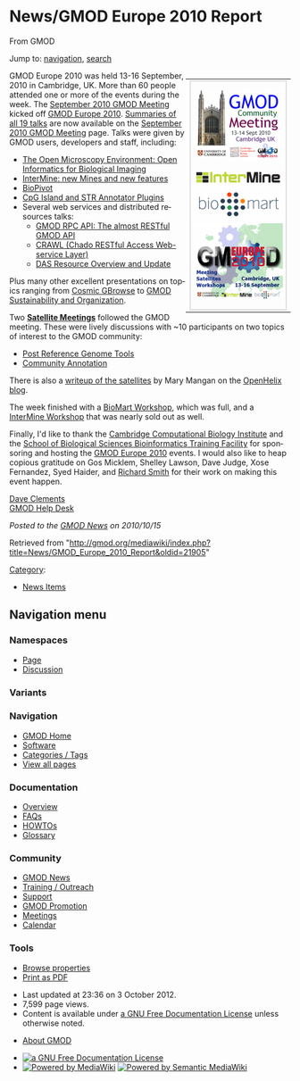 <div id="mw-page-base" class="noprint">

</div>

<div id="mw-head-base" class="noprint">

</div>

<div id="content" class="mw-body" role="main">

<span id="top"></span>

<div id="mw-js-message" style="display:none;">

</div>



# <span dir="auto">News/GMOD Europe 2010 Report</span>

<div id="bodyContent">

<div id="siteSub">

From GMOD

</div>

<div id="contentSub">

</div>

<div id="jump-to-nav" class="mw-jump">

Jump to: [navigation](#mw-navigation), [search](#p-search)

</div>

<div id="mw-content-text" class="mw-content-ltr" lang="en" dir="ltr">

<div style="float: right">

<table>
<colgroup>
<col style="width: 100%" />
</colgroup>
<tbody>
<tr class="odd">
<td style="text-align: center;" data-valign="top"><div
style="border: 2px solid #DDDDDD;">
<p><a href="../September_2010_GMOD_Meeting"
title="September 2010 GMOD Meeting"><img
src="../../mediawiki/images/thumb/4/40/Sept2010MtgLogo300.png/150px-Sept2010MtgLogo300.png"
srcset="../../mediawiki/images/thumb/4/40/Sept2010MtgLogo300.png/225px-Sept2010MtgLogo300.png 1.5x, ../../mediawiki/images/4/40/Sept2010MtgLogo300.png 2x"
width="150" height="128" alt="September 2010 GMOD Meeting" /></a><br />
<br />
<a href="../InterMine_Workshop_-_GMOD_Europe_2010" rel="nofollow"
title="InterMine Workshop"><img
src="../../mediawiki/images/thumb/1/13/InterMineLogo.png/150px-InterMineLogo.png"
srcset="../../mediawiki/images/thumb/1/13/InterMineLogo.png/225px-InterMineLogo.png 1.5x, ../../mediawiki/images/thumb/1/13/InterMineLogo.png/300px-InterMineLogo.png 2x"
width="150" height="19" alt="InterMine Workshop" /></a><br />
<a href="../BioMart_Workshop_-_GMOD_Europe_2010" rel="nofollow"
title="BioMart Workshop"><img
src="../../mediawiki/images/thumb/a/a4/Biomart250.png/170px-Biomart250.png"
srcset="../../mediawiki/images/a/a4/Biomart250.png 1.5x, ../../mediawiki/images/a/a4/Biomart250.png 2x"
width="170" height="67" alt="BioMart Workshop" /></a><br />
<a href="../GMOD_Europe_2010" title="GMOD Europe 2010"><img
src="../../mediawiki/images/thumb/d/d6/GMOD2010Europe300.png/160px-GMOD2010Europe300.png"
srcset="../../mediawiki/images/thumb/d/d6/GMOD2010Europe300.png/240px-GMOD2010Europe300.png 1.5x, ../../mediawiki/images/d/d6/GMOD2010Europe300.png 2x"
width="160" height="137" alt="GMOD Europe 2010" /></a></p>
</div></td>
</tr>
</tbody>
</table>

</div>

GMOD Europe 2010 was held 13-16 September, 2010 in Cambridge, UK. More
than 60 people attended one or more of the events during the week. The
[September 2010 GMOD
Meeting](../September_2010_GMOD_Meeting "September 2010 GMOD Meeting")
kicked off [GMOD Europe 2010](../GMOD_Europe_2010 "GMOD Europe 2010").
[Summaries of all 19
talks](../September_2010_GMOD_Meeting#Agenda "September 2010 GMOD Meeting")
are now available on the [September 2010 GMOD
Meeting](../September_2010_GMOD_Meeting "September 2010 GMOD Meeting")
page. Talks were given by GMOD users, developers and staff, including:

- [The Open Microscopy Environment: Open Informatics for Biological
  Imaging](../September_2010_GMOD_Meeting#The_Open_Microscopy_Environment:_Open_Informatics_for_Biological_Imaging "September 2010 GMOD Meeting")
- [InterMine: new Mines and new
  features](../September_2010_GMOD_Meeting#InterMine:_new_Mines_and_new_features "September 2010 GMOD Meeting")
- [BioPivot](../September_2010_GMOD_Meeting#BioPivot "September 2010 GMOD Meeting")
- [CpG Island and STR Annotator
  Plugins](../September_2010_GMOD_Meeting#CpG_Island_and_STR_Annotator_Plugins "September 2010 GMOD Meeting")
- Several web services and distributed resources talks:
  - [GMOD RPC API: The almost RESTful GMOD
    API](../September_2010_GMOD_Meeting#GMOD_RPC_API:_The_almost_RESTful_GMOD_API "September 2010 GMOD Meeting")
  - [CRAWL (Chado RESTful Access Web-service
    Layer)](../September_2010_GMOD_Meeting#CRAWL_.28Chado_RESTful_Access_Web-service_Layer.29 "September 2010 GMOD Meeting")
  - [DAS Resource Overview and
    Update](../September_2010_GMOD_Meeting#Overview_of_current_resources_and_update_on_DAS_Meeting_Cambridge_2010 "September 2010 GMOD Meeting")

Plus many other excellent presentations on topics ranging from [Cosmic
GBrowse](../September_2010_GMOD_Meeting#Cosmic_GBrowse:_Visualising_cancer_mutations_in_genomic_context "September 2010 GMOD Meeting")
to [GMOD Sustainability and
Organization](../September_2010_GMOD_Meeting#GMOD_Sustainability_and_Organization "September 2010 GMOD Meeting").

Two **[Satellite
Meetings](../Satellite_Meetings_-_GMOD_Europe_2010 "Satellite Meetings - GMOD Europe 2010")**
followed the GMOD meeting. These were lively discussions with ~10
participants on two topics of interest to the GMOD community:

- [Post Reference Genome
  Tools](../Post_Reference_Genome_Tools "Post Reference Genome Tools")
- [Community
  Annotation](../Community_Annotation_-_September_2010_Satellite "Community Annotation - September 2010 Satellite")

There is also a
<a href="http://blog.openhelix.eu/?p=5551" class="external text"
rel="nofollow">writeup of the satellites</a> by Mary Mangan on the
<a href="http://blog.openhelix.eu/" class="external text"
rel="nofollow">OpenHelix blog</a>.

The week finished with a [BioMart
Workshop](../BioMart_Workshop_-_GMOD_Europe_2010 "BioMart Workshop - GMOD Europe 2010"),
which was full, and a [InterMine
Workshop](../InterMine_Workshop_-_GMOD_Europe_2010 "InterMine Workshop - GMOD Europe 2010")
that was nearly sold out as well.

Finally, I'd like to thank the
<a href="http://www.ccbi.cam.ac.uk/" class="external text"
rel="nofollow">Cambridge Computational Biology Institute</a> and the <a
href="http://www.biomed.cam.ac.uk/gradschool/skills/bioinformatics.html"
class="external text" rel="nofollow">School of Biological Sciences
Bioinformatics Training Facility</a> for sponsoring and hosting the
[GMOD Europe 2010](../GMOD_Europe_2010 "GMOD Europe 2010") events. I
would also like to heap copious gratitude on Gos Micklem, Shelley
Lawson, Dave Judge, Xose Fernandez, Syed Haider, and [Richard
Smith](../User:Rsmith "User:Rsmith") for their work on making this event
happen.

[Dave Clements](../User:Clements "User:Clements")  
[GMOD Help Desk](../GMOD_Help_Desk "GMOD Help Desk")

  

<div class="newsfooter">

*Posted to the [GMOD News](../GMOD_News "GMOD News") on 2010/10/15*

</div>

</div>

<div class="printfooter">

Retrieved from
"<http://gmod.org/mediawiki/index.php?title=News/GMOD_Europe_2010_Report&oldid=21905>"

</div>

<div id="catlinks" class="catlinks">

<div id="mw-normal-catlinks" class="mw-normal-catlinks">

[Category](../Special:Categories "Special:Categories"):

- [News Items](../Category:News_Items "Category:News Items")

</div>

</div>

<div class="visualClear">

</div>

</div>

</div>

<div id="mw-navigation">

## Navigation menu

<div id="mw-head">



<div id="left-navigation">

<div id="p-namespaces" class="vectorTabs" role="navigation"
aria-labelledby="p-namespaces-label">

### Namespaces

- <span id="ca-nstab-main"><a href="GMOD_Europe_2010_Report" accesskey="c"
  title="View the content page [c]">Page</a></span>
- <span id="ca-talk"><a
  href="http://gmod.org/mediawiki/index.php?title=Talk:News/GMOD_Europe_2010_Report&amp;action=edit&amp;redlink=1"
  accesskey="t"
  title="Discussion about the content page [t]">Discussion</a></span>

</div>

<div id="p-variants" class="vectorMenu emptyPortlet" role="navigation"
aria-labelledby="p-variants-label">

### 

### Variants[](#)

<div class="menu">

</div>

</div>

</div>

<div id="right-navigation">





</div>



</div>

</div>

</div>

<div id="mw-panel">

<div id="p-logo" role="banner">

<a href="../Main_Page"
style="background-image: url(../../images/GMOD-cogs.png);"
title="Visit the main page"></a>

</div>

<div id="p-Navigation" class="portal" role="navigation"
aria-labelledby="p-Navigation-label">

### Navigation

<div class="body">

- <span id="n-GMOD-Home">[GMOD Home](../Main_Page)</span>
- <span id="n-Software">[Software](../GMOD_Components)</span>
- <span id="n-Categories-.2F-Tags">[Categories /
  Tags](../Categories)</span>
- <span id="n-View-all-pages">[View all
  pages](../Special:AllPages)</span>

</div>

</div>

<div id="p-Documentation" class="portal" role="navigation"
aria-labelledby="p-Documentation-label">

### Documentation

<div class="body">

- <span id="n-Overview">[Overview](../Overview)</span>
- <span id="n-FAQs">[FAQs](../Category:FAQ)</span>
- <span id="n-HOWTOs">[HOWTOs](../Category:HOWTO)</span>
- <span id="n-Glossary">[Glossary](../Glossary)</span>

</div>

</div>

<div id="p-Community" class="portal" role="navigation"
aria-labelledby="p-Community-label">

### Community

<div class="body">

- <span id="n-GMOD-News">[GMOD News](../GMOD_News)</span>
- <span id="n-Training-.2F-Outreach">[Training /
  Outreach](../Training_and_Outreach)</span>
- <span id="n-Support">[Support](../Support)</span>
- <span id="n-GMOD-Promotion">[GMOD Promotion](../GMOD_Promotion)</span>
- <span id="n-Meetings">[Meetings](../Meetings)</span>
- <span id="n-Calendar">[Calendar](../Calendar)</span>

</div>

</div>

<div id="p-tb" class="portal" role="navigation"
aria-labelledby="p-tb-label">

### Tools

<div class="body">


- <span id="t-smwbrowselink"><a href="../Special:Browse/News-2FGMOD_Europe_2010_Report"
  rel="smw-browse">Browse properties</a></span>
- <span id="t-pdf">[Print as
  PDF](http://gmod.org/mediawiki/index.php?title=Special:PdfPrint&page=News/GMOD_Europe_2010_Report)</span>

</div>

</div>

</div>

</div>

<div id="footer" role="contentinfo">

- <span id="footer-info-lastmod">Last updated at 23:36 on 3 October
  2012.</span>
- <span id="footer-info-viewcount">7,599 page views.</span>
- <span id="footer-info-copyright">Content is available under
  <a href="http://www.gnu.org/licenses/fdl-1.3.html" class="external"
  rel="nofollow">a GNU Free Documentation License</a> unless otherwise
  noted.</span>

<!-- -->

- <span id="footer-places-about">[About
  GMOD](../GMOD:About "GMOD:About")</span>

<!-- -->

- <span id="footer-copyrightico">[<img src="http://www.gnu.org/graphics/gfdl-logo-small.png" width="88"
  height="31" alt="a GNU Free Documentation License" />](http://www.gnu.org/licenses/fdl-1.3.html)</span>
- <span id="footer-poweredbyico">[<img
  src="../../mediawiki/skins/common/images/poweredby_mediawiki_88x31.png"
  width="88" height="31" alt="Powered by MediaWiki" />](http://www.mediawiki.org/)
  [<img
  src="../../mediawiki/extensions/SemanticMediaWiki/resources/images/smw_button.png"
  width="88" height="31" alt="Powered by Semantic MediaWiki" />](https://www.semantic-mediawiki.org/wiki/Semantic_MediaWiki)</span>

<div style="clear:both">

</div>

</div>
